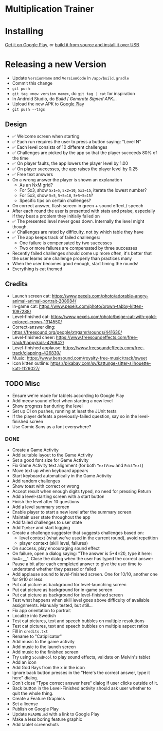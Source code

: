 # Multiplication Trainer

# Installing
[Get it on Google Play](https://play.google.com/store/apps/details?id=com.gmail.walles.johan.catiplicator),
or [build it from source and install it over USB](https://developer.android.com/studio/).

# Releasing a new Version
* Update `VersionName` and `VersionCode` in `/app/build.gradle`
* Commit this change
* `git push`
* `git tag <new version name>`, do `git tag | cat` for inspiration
* In Android Studio, do *Build* / *Generate Signed APK...*
* Upload the new APK to [Google Play](https://play.google.com/apps/publish)
* `git push --tags`

## Design
* :white_check_mark: Welcome screen when starting
* :white_check_mark: Each run requires the user to press a button saying: "Level N"
* :white_check_mark: Each level consists of 10 different challenges
* :white_check_mark: Challenges are picked by the app so that the player succeeds 80% of the time
* :white_check_mark: On player faults, the app lowers the player level by 1.00
* :white_check_mark: On player successes, the app raises the player level by 0.25
* :white_check_mark: Free text answers
* On a wrong answer the player is shown an explanation
  * As an NxM grid?
  * For 5x3, show `5x1=5`, `5x2=10`, `5x3=15`, iterate the lowest number?
  * For 5x3, show `5=5`, `5+5=10`, `5+5+5=15`?
  * Specific tips on certain challenges?
* On correct answer, flash screen in green + sound effect / speech
* After each round the user is presented with stats and praise,
  especially if they beat a problem they initially failed on
* :white_check_mark: The presented level never goes down. Internally the level might though.
* :white_check_mark: Challenges are rated by difficulty, not by which table they have
* :white_check_mark: The app keeps track of failed challenges:
  * One failure is compensated by two successes
  * Two or more failures are compensated by three successes
* Recently failed challenges should come up more often, it's better that the user
  learns one challenge properly than practices many
* When the user becomes good enough, start timing the rounds!
* Everything is cat themed

## Credits
* Launch screen cat: <https://www.pexels.com/photo/adorable-angry-animal-animal-portrait-208984/>
* In-game cat: <https://www.pexels.com/photo/brown-tabby-kitten-1097288/>
* Level-finished cat: <https://www.pexels.com/photo/beige-cat-with-gold-colored-crown-1314550/>
* Correct-answer ding: <https://freesound.org/people/xtrgamr/sounds/441630/>
* Level-finished cheer: <https://www.freesoundeffects.com/free-track/happykids-426842/>
* Level-finished applause: <https://www.freesoundeffects.com/free-track/clapping-426830/>
* Music: <https://www.bensound.com/royalty-free-music/track/sweet>
* Icon kitten outline: <https://pixabay.com/sv/kattunge-sitter-silhouette-katt-1129027/>

## TODO Misc
* Ensure we're made for tablets according to Google Play
* Add meow sound effect when starting a new level
* Show progress bar during the level
* Set up CI on pushes, running at least the JUnit tests
* If the player defeats a previously-failed question, say so in the
  level-finished screen
* Use Comic Sans as a font everywhere?

### DONE
* Create a Game Activity
* Add suitable layout to the Game Activity
* Set a good font size for Game Activity
* Fix Game Activity text alignment (for both `TextView` and `EditText`)
* Move text up when keyboard appears
* Start keyboard automatically in the Game Activity
* Add random challenges
* Show toast with correct or wrong
* Accept result when enough digits typed, no need for pressing Return
* Add a level-starting screen with a start button
* Finish the level after 10 questions
* Add a level summary screen
* Enable player to start a new level after the summary screen
* Maintain user state throughout the app
* Add failed challenges to user state
* Add `Timber` and start logging
* Create a challenge suggester that suggests challenges based on:
  * level context (what we've used in the current round), avoid repetition
  * player context (skill level, failures)
* On success, play encouraging sound effect
* On failure, open a dialog saying:
  "The answer is 5*4=20, type it here: 5x4=__". Close the dialog when the
  user has typed the correct answer
* Pause a bit after each completed answer to give the user time to
  understand whether they passed or failed
* Add applause sound to level-finished screen. One for 10/10, another
  one for 9/10 or less
* Put cat picture as background for level-launching screen
* Put cat picture as background for in-game screen
* Put cat picture as background for level-finished screen
* Test what happens when skill level goes above difficulty of available
  assignments. Manually tested, but still...
* Fix app orientation to portrait
* Localize into Swedish
* Test cat pictures, text and speech bubbles on multiple resolutions
* Test cat pictures, text and speech bubbles on multiple aspect ratios
* Fill in `credits.txt`
* Rename to "Catiplicator"
* Add music to the game activity
* Add music to the launch screen
* Add music to the finished screen
* Try using `SoundPool` to play sound effects, validate on Melvin's tablet
* Add an icon
* Add God Rays from the x in the icon
* Ignore back button presses in the "Here's the correct answer, type it
  here" dialog.
* Don't close "Type correct answer here" dialog if user clicks outside
  of it.
* Back button in the Level-Finished activity should ask user whether to
  quit the whole thing.
* Create a Feature Graphics
* Set a license
* Publish on Google Play
* Update `README.md` with a link to Google Play
* Make a less boring feature graphic
* Add tablet screenshots
